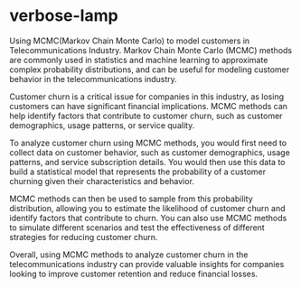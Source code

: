 # verbose-lamp
Using MCMC(Markov Chain Monte Carlo) to model customers in Telecommunications Industry. 
Markov Chain Monte Carlo (MCMC) methods are commonly used in statistics and machine learning to approximate complex probability distributions, and can be useful for modeling customer behavior in the telecommunications industry.

Customer churn is a critical issue for companies in this industry, as losing customers can have significant financial implications. MCMC methods can help identify factors that contribute to customer churn, such as customer demographics, usage patterns, or service quality.

To analyze customer churn using MCMC methods, you would first need to collect data on customer behavior, such as customer demographics, usage patterns, and service subscription details. You would then use this data to build a statistical model that represents the probability of a customer churning given their characteristics and behavior.

MCMC methods can then be used to sample from this probability distribution, allowing you to estimate the likelihood of customer churn and identify factors that contribute to churn. You can also use MCMC methods to simulate different scenarios and test the effectiveness of different strategies for reducing customer churn.

Overall, using MCMC methods to analyze customer churn in the telecommunications industry can provide valuable insights for companies looking to improve customer retention and reduce financial losses.
